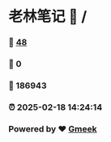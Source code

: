 # 老林笔记 :link: / 
### :page_facing_up: [48](//tag.html) 
### :speech_balloon: 0 
### :hibiscus: 186943 
### :alarm_clock: 2025-02-18 14:24:14 
### Powered by :heart: [Gmeek](https://github.com/Meekdai/Gmeek)
